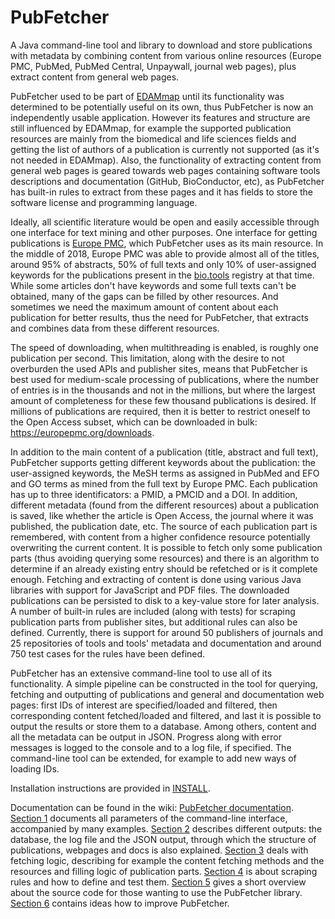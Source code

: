 # PubFetcher

A Java command-line tool and library to download and store publications with metadata by combining content from various online resources (Europe PMC, PubMed, PubMed Central, Unpaywall, journal web pages), plus extract content from general web pages.

PubFetcher used to be part of [EDAMmap](https://github.com/edamontology/edammap) until its functionality was determined to be potentially useful on its own, thus PubFetcher is now an independently usable application. However its features and structure are still influenced by EDAMmap, for example the supported publication resources are mainly from the biomedical and life sciences fields and getting the list of authors of a publication is currently not supported (as it's not needed in EDAMmap). Also, the functionality of extracting content from general web pages is geared towards web pages containing software tools descriptions and documentation (GitHub, BioConductor, etc), as PubFetcher has built-in rules to extract from these pages and it has fields to store the software license and programming language.

Ideally, all scientific literature would be open and easily accessible through one interface for text mining and other purposes. One interface for getting publications is [Europe PMC](https://europepmc.org/), which PubFetcher uses as its main resource. In the middle of 2018, Europe PMC was able to provide almost all of the titles, around 95% of abstracts, 50% of full texts and only 10% of user-assigned keywords for the publications present in the [bio.tools](https://bio.tools/) registry at that time. While some articles don't have keywords and some full texts can't be obtained, many of the gaps can be filled by other resources. And sometimes we need the maximum amount of content about each publication for better results, thus the need for PubFetcher, that extracts and combines data from these different resources.

The speed of downloading, when multithreading is enabled, is roughly one publication per second. This limitation, along with the desire to not overburden the used APIs and publisher sites, means that PubFetcher is best used for medium-scale processing of publications, where the number of entries is in the thousands and not in the millions, but where the largest amount of completeness for these few thousand publications is desired. If millions of publications are required, then it is better to restrict oneself to the Open Access subset, which can be downloaded in bulk: https://europepmc.org/downloads.

In addition to the main content of a publication (title, abstract and full text), PubFetcher supports getting different keywords about the publication: the user-assigned keywords, the MeSH terms as assigned in PubMed and EFO and GO terms as mined from the full text by Europe PMC. Each publication has up to three identificators: a PMID, a PMCID and a DOI. In addition, different metadata (found from the different resources) about a publication is saved, like whether the article is Open Access, the journal where it was published, the publication date, etc. The source of each publication part is remembered, with content from a higher confidence resource potentially overwriting the current content. It is possible to fetch only some publication parts (thus avoiding querying some resources) and there is an algorithm to determine if an already existing entry should be refetched or is it complete enough. Fetching and extracting of content is done using various Java libraries with support for JavaScript and PDF files. The downloaded publications can be persisted to disk to a key-value store for later analysis. A number of built-in rules are included (along with tests) for scraping publication parts from publisher sites, but additional rules can also be defined. Currently, there is support for around 50 publishers of journals and 25 repositories of tools and tools' metadata and documentation and around 750 test cases for the rules have been defined.

PubFetcher has an extensive command-line tool to use all of its functionality. A simple pipeline can be constructed in the tool for querying, fetching and outputting of publications and general and documentation web pages: first IDs of interest are specified/loaded and filtered, then corresponding content fetched/loaded and filtered, and last it is possible to output the results or store them to a database. Among others, content and all the metadata can be output in JSON. Progress along with error messages is logged to the console and to a log file, if specified. The command-line tool can be extended, for example to add new ways of loading IDs.

Installation instructions are provided in [INSTALL](INSTALL.md).

Documentation can be found in the wiki: [PubFetcher documentation](https://github.com/edamontology/pubfetcher/wiki). [Section 1](https://github.com/edamontology/pubfetcher/wiki/cli) documents all parameters of the command-line interface, accompanied by many examples. [Section 2](https://github.com/edamontology/pubfetcher/wiki/output) describes different outputs: the database, the log file and the JSON output, through which the structure of publications, webpages and docs is also explained. [Section 3](https://github.com/edamontology/pubfetcher/wiki/fetcher) deals with fetching logic, describing for example the content fetching methods and the resources and filling logic of publication parts. [Section 4](https://github.com/edamontology/pubfetcher/wiki/scraping) is about scraping rules and how to define and test them. [Section 5](https://github.com/edamontology/pubfetcher/wiki/api) gives a short overview about the source code for those wanting to use the PubFetcher library. [Section 6](https://github.com/edamontology/pubfetcher/wiki/future) contains ideas how to improve PubFetcher.
